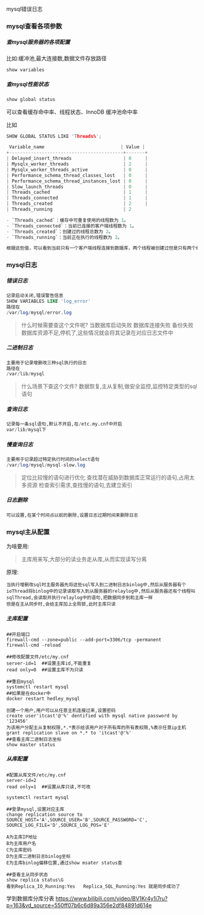 
mysql错误日志

### mysql查看各项参数
##### 查mysql服务器的各项配置

比如:缓冲池,最大连接数,数据文件存放路径
```c
show variables
```

##### 查mysql性能状态
```c
show global status
```
可以查看缓存命中率、线程状态、InnoDB 缓冲池命中率

比如
```c
SHOW GLOBAL STATUS LIKE 'Threads%';

 Variable_name                            | Value |
+------------------------------------------+-------+
| Delayed_insert_threads                   | 0     |
| Mysqlx_worker_threads                    | 2     |
| Mysqlx_worker_threads_active             | 0     |
| Performance_schema_thread_classes_lost   | 0     |
| Performance_schema_thread_instances_lost | 0     |
| Slow_launch_threads                      | 0     |
| Threads_cached                           | 1     |
| Threads_connected                        | 1     |
| Threads_created                          | 2     |
| Threads_running                          | 2   

- `Threads_cached`：缓存中可重复使用的线程数为 1。
- `Threads_connected`：当前已连接的客户端线程数为 1。
- `Threads_created`：创建过的线程总数为 2。
- `Threads_running`：当前正在执行的线程数为 2。

根据这些值，可以看到当前只有一个客户端线程连接到数据库，两个线程被创建过但是只有两个线程在运行。
```

### mysql日志
##### 错误日志
```sql
记录启动关闭,错误警告信息
SHOW VARIABLES LIKE 'log_error'
路径在
/var/log/mysql/error.log
```
>什么时候需要查这个文件呢?
>当数据库启动失败
>数据库连接失败
>备份失败
>数据库资源不足,停机了,这些情况就会将其记录在对应日志文件中

##### 二进制日志
```sql
主要用于记录增删改三种sql执行的日志
路径在
/var/lib/mysql
```
>什么场景下查这个文件?
>数据恢复,主从复制,做安全监控,监控特定类型的sql语句

##### 查询日志
```sql
记录每一条sql语句,默认不开启,在/etc.my.cnf中开启
var/lib/mysql下
```

##### 慢查询日志
```sql
主要用于记录超过特定执行时间的select语句
/var/log/mysql/mysql-slow.log
```
>定位比较慢的语句进行优化
>查找潜在威胁到数据库正常运行的语句,占用太多资源
>检查索引需求,查找慢的语句,去建立索引

##### 日志删除
```sql
可以设置,在某个时间点以前的删除,设置日志过期时间来删除日志
```

### mysql主从配置
为啥要用:
>主库用来写,大部分的读业务走从库,从而实现读写分离

原理:
```text
当执行增删改sql时主服务器先将这些sql写入到二进制日志binlog中,然后从服务器有个ioThread将binlog中的记录读取写入到从服务器的relaylog中,然后从服务器还有个线程叫sqlThread,会读取并执行relaylog中的语句,把数据同步到和主库一样  
但是在主从同步时,会给主库加上全局锁,此时主库只读
```

##### 主库配置
```shell
##开启端口
firewall-cmd --zone=public --add-port=3306/tcp -permanent
firewall-cmd -reload

##修改配置文件/etc/my.cnf
server-id=1  ##设置主库id,不能重复
read only=0  ##设置主库不为只读

##重启mysql
systemctl restart mysql
##如果是在docker中
docker restart hedley_mysql

创建一个用户,用户可以从任意主机连接过来,设置密码
create user'itcast'@'%' dentified with mysql native password by '123456'
为该用户分配主从复制权限,*.*表示给该用户对于所有库的所有表权限,%表示任意ip主机
grant replication slave on *.* to 'itcast'@'%'
##查看主库二进制日志坐标
show master status
```

##### 从库配置

```shell
#配置从库文件/etc/my.cnf
server-id=2
read only=1  ##设置从库只读,不可改

systemctl restart mysql

##登录mysql,设置对应主库
change replication source to SOURCE_HOST='A',SOURCE_USER='B',SOURCE_PASSWORD='C',
SOURCE_LOG_FILE='D',SOURCE_LOG_POS='E'

A为主库IP地址
B为主库用户名
C为主库密码
D为主库二进制日志binlog坐标
E为主库binlog偏移位置,通过show msater status查

##查看主从同步状态
show replica status\G
看到Replica_IO_Running:Yes   Replica_SQL_Running:Yes 就是同步成功了
```

学到数据库分库分表
https://www.bilibili.com/video/BV1Kr4y1i7ru?p=163&vd_source=550ff07b6c6d89a356e2df84891d614e